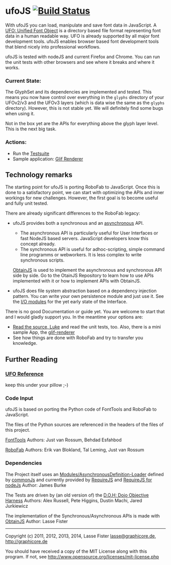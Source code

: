 ufoJS [![Build Status](https://travis-ci.org/graphicore/ufoJS.svg?branch=master)](https://travis-ci.org/graphicore/ufoJS)
=====

With ufoJS you can load, manipulate and save font data in JavaScript.
A [UFO: Unified Font Object](http://unifiedfontobject.org) is a directory 
based file format representing font data in a human readable way. UFO
is already supported by all major font development tools. ufoJS enables
browser based font development tools that blend nicely into
professional workflows.

ufoJS is tested with nodeJS and current Firefox and Chrome. You can run the
unit tests with other browsers and see where it breaks and where it works.

### Current State:
The GlyphSet and its dependencies are implemented and tested. This means
you now have control over everything in the `glyphs` directory of your
UFOv2/v3 and the UFOv3 layers (which is data wise the same as the
`glyphs` directory). However, this is not stable yet. We will definitely
find some bugs when using it.

Not in the box yet are the APIs for everything above the glyph layer level.
This is the next big task.


### Actions:
 * Run the [Testsuite](http://lib.ufojs.org/env/tests.html)
 * Sample application: [Glif Renderer](http://lib.ufojs.org/env/glif-renderer.xhtml)

Technology remarks
------------------

The starting point for ufoJS is porting RoboFab to JavaScript. Once this
is done to a satisfactory point, we can start with optimizing the APIs and
inner  workings for new challenges. However, the first goal is to become
useful and fully unit tested.

There are already significant differences to the RoboFab legacy:

 * ufoJS provides both a synchronous and an [asynchronous](http://en.wikipedia.org/wiki/Asynchronous_I/O)
   API.
   
   * The asynchronous API is particularly useful for User Interfaces or
   fast NodeJS based servers. JavaScript developers know this concept already.
   * The synchronous API is useful for adhoc-scripting, simple command line
     programms or webworkers. It is less complex to write synchronous scripts.
     
   [ObtainJS](https://github.com/graphicore/obtainJS) is used to implement the
   asynchronous and synchronous API side by side. Go to the OtainJS
   Repository to learn how to use APIs implemented with it or how to implement
   APIs with ObtainJS.
   
 * ufoJS does file system abstraction based on a dependency injection
   pattern. You can write your own persistence module and just use it.
   See the [I/O modules](https://github.com/graphicore/ufoJS/tree/master/lib/tools/io)
   for the yet early state of the Interface.

There is no good Documentation or guide yet. You are welcome to start that
and I would gladly support you. In the meantime your options are:

* [Read the source, Luke](http://blog.codinghorror.com/learn-to-read-the-source-luke/)
  and read the unit tests, too. Also, there is a mini sample App, the [glif-renderer](./env/glif-renderer.xhtml)
* See how things are done with RoboFab and try to transfer you knowledge.

Further Reading
---------------

### [UFO Reference](http://unifiedfontobject.org)

keep this under your pillow ;-)

### Code Input

ufoJS is based on porting the Python code of FontTools and RoboFab to JavaScript.

The files of the Python sources are referenced in the headers of the files
of this project.

[FontTools](https://github.com/behdad/fonttools)
Authors: Just van Rossum, Behdad Esfahbod

[RoboFab](http://www.robofab.org)
Authors: Erik van Blokland, Tal Leming, Just van Rossum

### Dependencies

The Project itself uses an [Modules/AsynchronousDefinition-Loader](http://wiki.commonjs.org/wiki/Modules/AsynchronousDefinition)
defined by [commonJs](http://www.commonjs.org/) and currently provided by
[RequireJS](http://requirejs.org/) and [RequireJS for nodeJs](https://github.com/jrburke/r.js)
Author: James Burke

The Tests are driven by (an old version of) the [D.O.H: Dojo Objective Harness](http://dojotoolkit.org/reference-guide/util/doh.html)
Authors: Alex Russell, Pete Higgins, Dustin Machi, Jared Jurkiewicz

The implementation of the Synchronous/Asynchronous APIs is made
with [ObtainJS](https://github.com/graphicore/obtainJS) Author: Lasse Fister

<hr />

Copyright (c) 2011, 2012, 2013, 2014, Lasse Fister lasse@graphicore.de, http://graphicore.de

You should have received a copy of the MIT License along with this program.
If not, see http://www.opensource.org/licenses/mit-license.php
